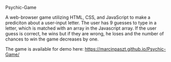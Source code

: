 Psychic-Game

A web-browser game utilizing HTML, CSS, and JavaScript to make a prediciton about a user-input letter. The user has 9 guesses to type in a letter, which is matched with an array in the Javascript array. If the user guess is correct, he wins but if they are wrong, he loses and the number of chances to win the game decreases by one. 

The game is available for demo here: https://marcinpaszt.github.io/Psychic-Game/
